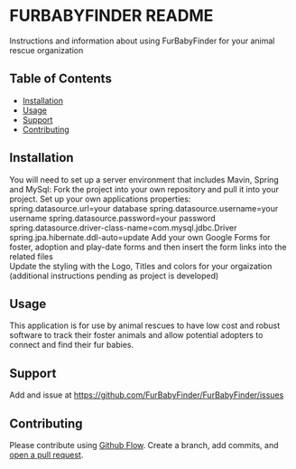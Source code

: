 # FURBABYFINDER README

Instructions and information about using FurBabyFinder for your animal rescue organization

## Table of Contents

- [Installation](#installation)
- [Usage](#usage)
- [Support](#support)
- [Contributing](#contributing)

## Installation

You will need to set up a server environment that includes Mavin, Spring and MySql:
Fork the project into your own repository and pull it into your project.
Set up your own applications properties:
    spring.datasource.url=your database
    spring.datasource.username=your username
    spring.datasource.password=your password
    spring.datasource.driver-class-name=com.mysql.jdbc.Driver
    spring.jpa.hibernate.ddl-auto=update
Add your own Google Forms for foster, adoption and play-date forms and then insert the form links into the related files  
Update the styling with the Logo, Titles and colors for your orgaization
  (additional instructions pending as project is developed)



## Usage

This application is for use by animal rescues to have low cost and robust software 
to track their foster animals and allow potential adopters to connect and find their fur babies.

## Support

Add and issue at https://github.com/FurBabyFinder/FurBabyFinder/issues


## Contributing

Please contribute using [Github Flow](https://guides.github.com/introduction/flow/). Create a branch, add commits, and [open a pull request](https://github.com/FurBabyFinder/FurBabyFinder/pulls).